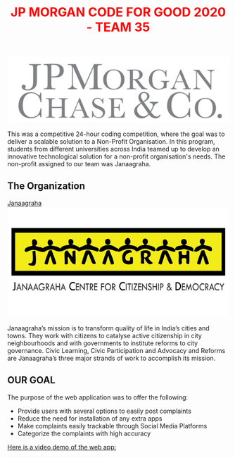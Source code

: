 <h1  align="center" style="text-align: center;"><span  align="center" style="color: #ff0000;"><strong><span align="center" style="color: #FF0000;"> JP MORGAN CODE FOR GOOD 2020 - TEAM 35
</span> </strong></span></h1>
<p style="text-align: center;">&nbsp;</p>
<p align="center">

<img alt="JP Morgan CODE FOR GOOD 2020" src="/IMAGES/jp.jpg">
</p>


This was a competitive 24-hour coding competition, where the goal was to deliver a scalable solution to a Non-Profit Organisation. In this program, students from different universities across India teamed up to develop an innovative technological solution for a non-profit organisation's needs. The non-profit assigned to our team was Janaagraha. 


## The Organization
[Janaagraha](http://www.janaagraha.org/)
<img style = "align:center;" alt="JP Morgan CODE FOR GOOD 2020" src="/IMAGES/janaagraha-logo.png" width="600" height="250">

Janaagraha’s mission is to transform quality of life in India’s cities and towns.  They work with citizens to catalyse active citizenship in city neighbourhoods and with governments to institute reforms to city governance.  Civic Learning, Civic Participation and Advocacy and Reforms are Janaagraha’s three major strands of work to accomplish its mission.

## OUR GOAL
The purpose of the web application was to offer the following:
- Provide users with several options to easily post complaints
- Reduce the need for installation of any extra apps
- Make complaints easily trackable through Social Media Platforms
- Categorize the complaints with high accuracy

[Here is a video demo of the web app:](https://www.youtu.be/dQw4w9WgXcQ)

